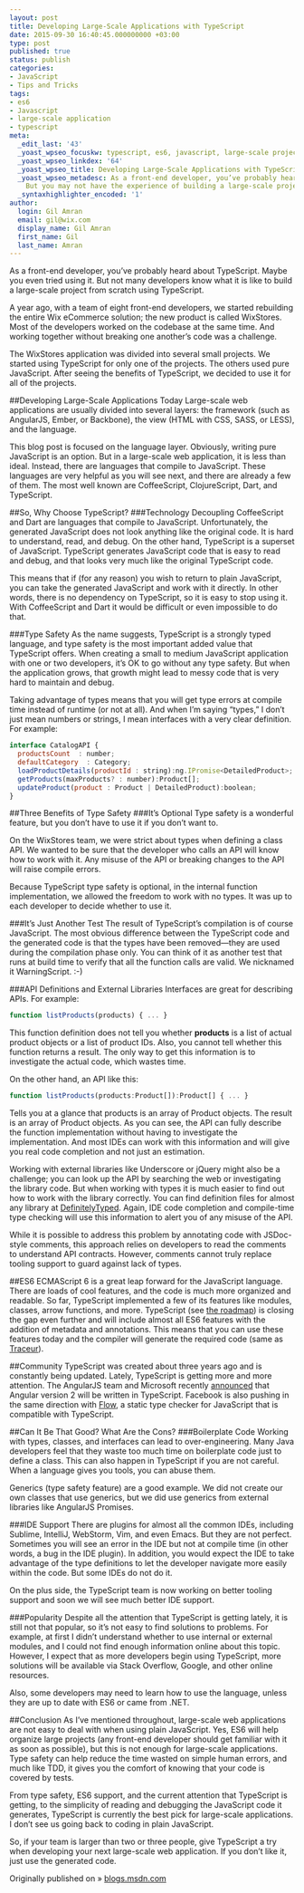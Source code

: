 ```yaml
---
layout: post
title: Developing Large-Scale Applications with TypeScript
date: 2015-09-30 16:40:45.000000000 +03:00
type: post
published: true
status: publish
categories:
- JavaScript
- Tips and Tricks
tags:
- es6
- Javascript
- large-scale application
- typescript
meta:
  _edit_last: '43'
  _yoast_wpseo_focuskw: typescript, es6, javascript, large-scale project, type-safety
  _yoast_wpseo_linkdex: '64'
  _yoast_wpseo_title: Developing Large-Scale Applications with TypeScript
  _yoast_wpseo_metadesc: As a front-end developer, you’ve probably heard about TypeScript.
    But you may not have the experience of building a large-scale project using TypeScript.
  _syntaxhighlighter_encoded: '1'
author:
  login: Gil Amran
  email: gil@wix.com
  display_name: Gil Amran
  first_name: Gil
  last_name: Amran
---
```

As a front-end developer, you’ve probably heard about TypeScript. Maybe you even tried using it. But not many developers know what it is like to build a large-scale project from scratch using TypeScript.

A year ago, with a team of eight front-end developers, we started rebuilding the entire Wix eCommerce solution; the new product is called WixStores. Most of the developers worked on the codebase at the same time. And working together without breaking one another’s code was a challenge.

The WixStores application was divided into several small projects. We started using TypeScript for only one of the projects. The others used pure JavaScript. After seeing the benefits of TypeScript, we decided to use it for all of the projects.

##Developing Large-Scale Applications Today
Large-scale web applications are usually divided into several layers: the framework (such as AngularJS, Ember, or Backbone), the view (HTML with CSS, SASS, or LESS), and the language.

This blog post is focused on the language layer. Obviously, writing pure JavaScript is an option. But in a large-scale web application, it is less than ideal. Instead, there are languages that compile to JavaScript. These languages are very helpful as you will see next, and there are already a few of them. The most well known are CoffeeScript, ClojureScript, Dart, and TypeScript.

##So, Why Choose TypeScript?
###Technology Decoupling
CoffeeScript and Dart are languages that compile to JavaScript. Unfortunately, the generated JavaScript does not look anything like the original code. It is hard to understand, read, and debug. On the other hand, TypeScript is a superset of JavaScript. TypeScript generates JavaScript code that is easy to read and debug, and that looks very much like the original TypeScript code.

This means that if (for any reason) you wish to return to plain JavaScript, you can take the generated JavaScript and work with it directly. In other words, there is no dependency on TypeScript, so it is easy to stop using it. With CoffeeScript and Dart it would be difficult or even impossible to do that. 

###Type Safety
As the name suggests, TypeScript is a strongly typed language, and type safety is the most important added value that TypeScript offers. When creating a small to medium JavaScript application with one or two developers, it’s OK to go without any type safety. But when the application grows, that growth might lead to messy code that is very hard to maintain and debug.

Taking advantage of types means that you will get type errors at compile time instead of runtime (or not at all). And when I’m saying “types,” I don’t just mean numbers or strings, I mean interfaces with a very clear definition. For example:

```javascript
interface CatalogAPI {
  productsCount  : number;
  defaultCategory  : Category;
  loadProductDetails(productId : string):ng.IPromise<DetailedProduct>;
  getProducts(maxProducts? : number):Product[];
  updateProduct(product : Product | DetailedProduct):boolean;
}
```

##Three Benefits of Type Safety
###It’s Optional
Type safety is a wonderful feature, but you don’t have to use it if you don’t want to.

On the WixStores team, we were strict about types when defining a class API. We wanted to be sure that the developer who calls an API will know how to work with it. Any misuse of the API or breaking changes to the API will raise compile errors.

Because TypeScript type safety is optional, in the internal function implementation, we allowed the freedom to work with no types. It was up to each developer to decide whether to use it.

###It’s Just Another Test
The result of TypeScript’s compilation is of course JavaScript. The most obvious difference between the TypeScript code and the generated code is that the types have been removed—they are used during the compilation phase only. You can think of it as another test that runs at build time to verify that all the function calls are valid. We nicknamed it WarningScript. :-)

###API Definitions and External Libraries
Interfaces are great for describing APIs. For example:

```javascript
function listProducts(products) { ... }
```

This function definition does not tell you whether **products** is a list of actual product objects or a list of product IDs. Also, you cannot tell whether this function returns a result. The only way to get this information is to investigate the actual code, which wastes time.

On the other hand, an API like this:

```javascript
function listProducts(products:Product[]):Product[] { ... }
```

Tells you at a glance that products is an array of Product objects. The result is an array of Product objects. As you can see, the API can fully describe the function implementation without having to investigate the implementation. And most IDEs can work with this information and will give you real code completion and not just an estimation.

Working with external libraries like Underscore or jQuery might also be a challenge; you can look up the API by searching the web or investigating the library code. But when working with types it is much easier to find out how to work with the library correctly. You can find definition files for almost any library at [DefinitelyTyped](https://github.com/borisyankov/DefinitelyTyped). Again, IDE code completion and compile-time type checking will use this information to alert you of any misuse of the API.

While it is possible to address this problem by annotating code with JSDoc-style comments, this approach relies on developers to read the comments to understand API contracts. However, comments cannot truly replace tooling support to guard against lack of types.
 
##ES6
ECMAScript 6 is a great leap forward for the JavaScript language. There are loads of cool features, and the code is much more organized and readable.
So far, TypeScript implemented a few of its features like modules, classes, arrow functions, and more. TypeScript (see [the roadmap](https://github.com/Microsoft/TypeScript/wiki/Roadmap)) is closing the gap even further and will include almost all ES6 features with the addition of metadata and annotations. This means that you can use these features today and the compiler will generate the required code (same as [Traceur](https://github.com/google/traceur-compiler)).

##Community
TypeScript was created about three years ago and is constantly being updated. Lately, TypeScript is getting more and more attention. The AngularJS team and Microsoft recently [announced](https://blogs.msdn.microsoft.com/somasegar/2015/03/05/typescript-3-angular/) that Angular version 2 will be written in TypeScript. Facebook is also pushing in the same direction with [Flow](https://flowtype.org/), a static type checker for JavaScript that is compatible with TypeScript.

##Can It Be That Good? What Are the Cons?
###Boilerplate Code
Working with types, classes, and interfaces can lead to over-engineering. Many Java developers feel that they waste too much time on boilerplate code just to define a class. This can also happen in TypeScript if you are not careful. When a language gives you tools, you can abuse them.

Generics (type safety feature) are a good example. We did not create our own classes that use generics, but we did use generics from external libraries like AngularJS Promises.

###IDE Support
There are plugins for almost all the common IDEs, including Sublime, IntelliJ, WebStorm, Vim, and even Emacs. But they are not perfect. Sometimes you will see an error in the IDE but not at compile time (in other words, a bug in the IDE plugin). In addition, you would expect the IDE to take advantage of the type definitions to let the developer navigate more easily within the code. But some IDEs do not do it.

On the plus side, the TypeScript team is now working on better tooling support and soon we will see much better IDE support.

###Popularity
Despite all the attention that TypeScript is getting lately, it is still not that popular, so it’s not easy to find solutions to problems. For example, at first I didn’t understand whether to use internal or external modules, and I could not find enough information online about this topic. However, I expect that as more developers begin using TypeScript, more solutions will be available via Stack Overflow, Google, and other online resources. 

Also, some developers may need to learn how to use the language, unless they are up to date with ES6 or came from .NET.

##Conclusion
As I’ve mentioned throughout, large-scale web applications are not easy to deal with when using plain JavaScript. Yes, ES6 will help organize large projects (any front-end developer should get familiar with it as soon as possible), but this is not enough for large-scale applications. Type safety can help reduce the time wasted on simple human errors, and much like TDD, it gives you the comfort of knowing that your code is covered by tests.

From type safety, ES6 support, and the current attention that TypeScript is getting, to the simplicity of reading and debugging the JavaScript code it generates, TypeScript is currently the best pick for large-scale applications. I don’t see us going back to coding in plain JavaScript.

So, if your team is larger than two or three people, give TypeScript a try when developing your next large-scale web application. If you don’t like it, just use the generated code.

Originally published on &raquo; [blogs.msdn.com](http://blogs.msdn.com/b/typescript/archive/2015/03/17/guest-post-gil-amran-talks-about-using-typescript-at-wix.aspx) 
